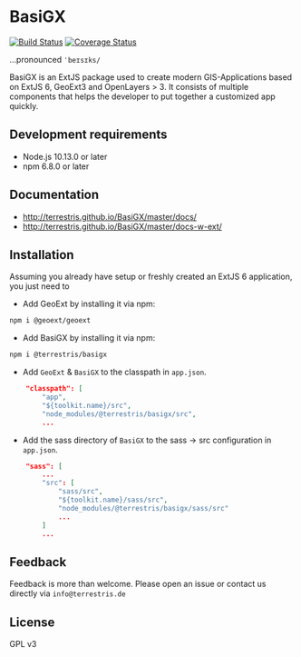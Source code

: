 # BasiGX

 [![Build Status](https://travis-ci.org/terrestris/BasiGX.svg?branch=master)](https://travis-ci.org/terrestris/BasiGX) [![Coverage Status](https://coveralls.io/repos/terrestris/BasiGX/badge.svg?branch=master&service=github)](https://coveralls.io/github/terrestris/BasiGX?branch=master)

…pronounced `ˈbeɪsɪks/`

BasiGX is an ExtJS package used to create modern GIS-Applications based on ExtJS 6, GeoExt3 and OpenLayers > 3.
It consists of multiple components that helps the developer to put together a customized app quickly.

## Development requirements

* Node.js 10.13.0 or later
* npm 6.8.0 or later

## Documentation

* http://terrestris.github.io/BasiGX/master/docs/
* http://terrestris.github.io/BasiGX/master/docs-w-ext/

## Installation

Assuming you already have setup or freshly created an ExtJS 6 application, you just need to

* Add GeoExt by installing it via npm:
```bash
npm i @geoext/geoext
```

* Add BasiGX by installing it via npm:
```bash
npm i @terrestris/basigx
```

* Add `GeoExt` & `BasiGX` to the classpath in `app.json`.
```json
    "classpath": [
        "app",
        "${toolkit.name}/src",
        "node_modules/@terrestris/basigx/src",
        ...
```

* Add the sass directory of `BasiGX` to the sass -> src configuration in `app.json`.
```json
    "sass": [
        ...
        "src": [
            "sass/src",
            "${toolkit.name}/sass/src",
            "node_modules/@terrestris/basigx/sass/src"
            ...
        ]
        ...
```

## Feedback

Feedback is more than welcome. Please open an issue or contact us directly via `info@terrestris.de`

## License

GPL v3

